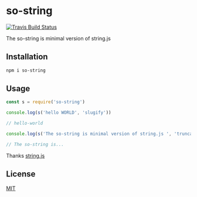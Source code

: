 # so-string
[![Travis Build Status](https://img.shields.io/travis/indatawetrust/so-string.svg)](https://travis-ci.org/indatawetrust/so-string)

The so-string is minimal version of string.js

## Installation

```bash
npm i so-string
```

## Usage

```js
const s = require('so-string')

console.log(s('hello WORLD', 'slugify'))

// hello-world

console.log(s('The so-string is minimal version of string.js ', 'truncate', 20))

// The so-string is...

```

Thanks [string.js](https://www.npmjs.com/package/string)

## License
[MIT](https://choosealicense.com/licenses/mit/)
